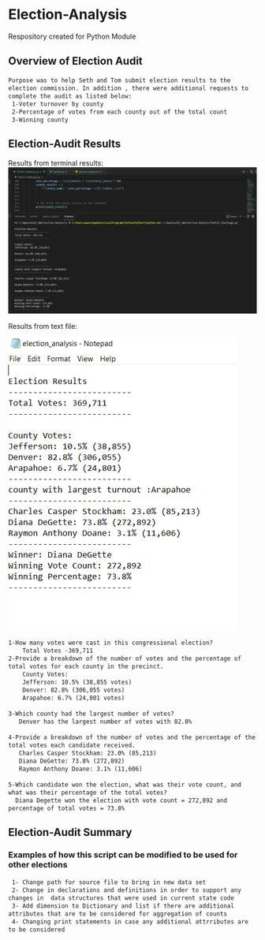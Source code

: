 # Election-Analysis
Respository created for Python Module

## Overview of Election Audit
    Purpose was to help Seth and Tom submit election results to the election commission. In addition , there were additional requests to complete the audit as listed below:
     1-Voter turnover by county
     2-Percentage of votes from each county out of the total count
     3-Winning county

## Election-Audit Results

Results from terminal results:
   ![Results_Deliverable_1](Resources/Results_Deliverable_1.png)

Results from text file:
   
   ![Results_Deliverable_txt_1](Resources/Results_Deliverable_txt_1.png)

    1-How many votes were cast in this congressional election?
        Total Votes -369,711
    2-Provide a breakdown of the number of votes and the percentage of total votes for each county in the precinct.
        County Votes:
        Jefferson: 10.5% (38,855 votes)
        Denver: 82.8% (306,055 votes)
        Arapahoe: 6.7% (24,801 votes) 

    3-Which county had the largest number of votes?
       Denver has the largest number of votes with 82.8%

    4-Provide a breakdown of the number of votes and the percentage of the total votes each candidate received.
       Charles Casper Stockham: 23.0% (85,213)
       Diana DeGette: 73.8% (272,892)
       Raymon Anthony Doane: 3.1% (11,606)  
       
    5-Which candidate won the election, what was their vote count, and what was their percentage of the total votes? 
      Diana Degette won the election with vote count = 272,892 and percentage of total votes = 73.8%
      
## Election-Audit Summary

 ### Examples of how this script can be modified to be used for other elections

     1- Change path for source file to bring in new data set
     2- Change in declarations and definitions in order to support any changes in  data structures that were used in current state code
     3- Add dimension to Dictionary and list if there are additional attributes that are to be considered for aggregation of counts
     4- Changing print statements in case any additional attrributes are to be considered
 